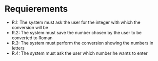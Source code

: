 # Requierements 

- R.1: The system must ask the user for the integer with which the conversion will be
- R.2: The system must save the number chosen by the user to be converted to Roman
- R.3: The system must perform the conversion showing the numbers in letters
- R.4: The system must ask the user which number he wants to enter
